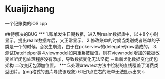 # Kuaijizhang
一个记账类的iOS app

##待解决的BUG
*** 1.账单发生日期数据，进入到realm数据库中，以＋8个小时显示，提出realm数据库后，又正常显示。
2.修改账单的时候当类别或者账单的子类是一个的时候，会发生崩溃，由于在pickerview的delegate传row造成的。
3.测试DateHelper类
4.viewmodel如果重新被赋值，则在viewmodel增加的数据改变监听闭包处理程序没有添加，导致数据变化无法坚挺 －重新优化数据变化闭包架构 二改变闭包添加位置。
*** 5.处理drawrect方法中绘制的直线覆盖了消费类型图片。(png格式的图片导致该现象)
6.1日1点左右的账单无法显示出来
s
